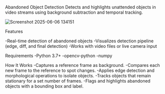 Abandoned Object Detection
Detects and highlights unattended objects in video streams using background subtraction and temporal tracking.




![Screenshot 2025-06-06 134151](https://github.com/user-attachments/assets/3b8f28c2-b730-461b-9eba-07da93fec2ef)

Features

-Real-time detection of abandoned objects
-Visualizes detection pipeline (edge, diff, and final detection)
-Works with video files or live camera input

Requirements
-Python 3.7+
-opencv-python
-numpy

How It Works
-Captures a reference frame as background.
-Compares each new frame to the reference to spot changes.
-Applies edge detection and morphological operations to isolate objects.
-Tracks objects that remain stationary for a set number of frames.
-Flags and highlights abandoned objects with a bounding box and label.



